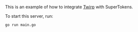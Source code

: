 This is an example of how to integrate [Twirp](https://github.com/twitchtv/twirp) with SuperTokens.

To start this server, run:
```
go run main.go
```